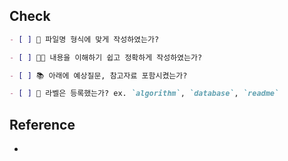 ## Check

```markdown
- [ ] 👀 파일명 형식에 맞게 작성하였는가?

- [ ] 🙆🏻 내용을 이해하기 쉽고 정확하게 작성하였는가?

- [ ] 📚 아래에 예상질문, 참고자료 포함시켰는가?

- [ ] 🔖 라벨은 등록했는가? ex. `algorithm`, `database`, `readme`
```

## Reference

-
